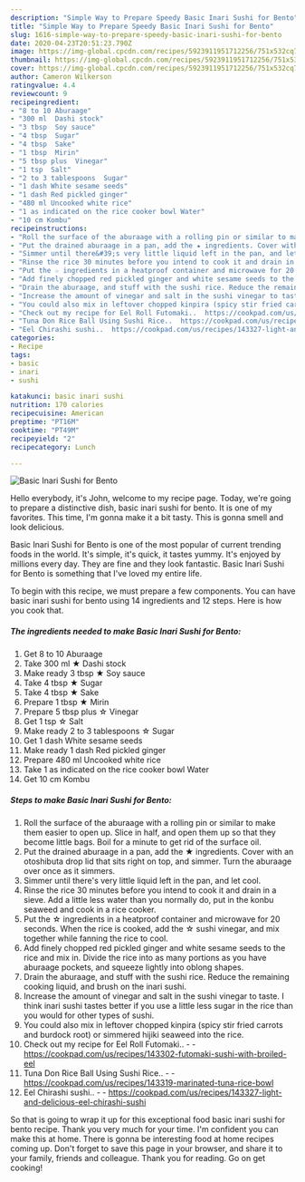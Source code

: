 ```yaml
---
description: "Simple Way to Prepare Speedy Basic Inari Sushi for Bento"
title: "Simple Way to Prepare Speedy Basic Inari Sushi for Bento"
slug: 1616-simple-way-to-prepare-speedy-basic-inari-sushi-for-bento
date: 2020-04-23T20:51:23.790Z
image: https://img-global.cpcdn.com/recipes/5923911951712256/751x532cq70/basic-inari-sushi-for-bento-recipe-main-photo.jpg
thumbnail: https://img-global.cpcdn.com/recipes/5923911951712256/751x532cq70/basic-inari-sushi-for-bento-recipe-main-photo.jpg
cover: https://img-global.cpcdn.com/recipes/5923911951712256/751x532cq70/basic-inari-sushi-for-bento-recipe-main-photo.jpg
author: Cameron Wilkerson
ratingvalue: 4.4
reviewcount: 9
recipeingredient:
- "8 to 10 Aburaage"
- "300 ml  Dashi stock"
- "3 tbsp  Soy sauce"
- "4 tbsp  Sugar"
- "4 tbsp  Sake"
- "1 tbsp  Mirin"
- "5 tbsp plus  Vinegar"
- "1 tsp  Salt"
- "2 to 3 tablespoons  Sugar"
- "1 dash White sesame seeds"
- "1 dash Red pickled ginger"
- "480 ml Uncooked white rice"
- "1 as indicated on the rice cooker bowl Water"
- "10 cm Kombu"
recipeinstructions:
- "Roll the surface of the aburaage with a rolling pin or similar to make them easier to open up. Slice in half, and open them up so that they become little bags. Boil for a minute to get rid of the surface oil."
- "Put the drained aburaage in a pan, add the ★ ingredients. Cover with an otoshibuta drop lid that sits right on top, and simmer. Turn the aburaage over once as it simmers."
- "Simmer until there&#39;s very little liquid left in the pan, and let cool."
- "Rinse the rice 30 minutes before you intend to cook it and drain in a sieve. Add a little less water than you normally do, put in the konbu seaweed and cook in a rice cooker."
- "Put the ☆ ingredients in a heatproof container and microwave for 20 seconds.  When the rice is cooked, add the ☆ sushi vinegar, and mix together while fanning the rice to cool."
- "Add finely chopped red pickled ginger and white sesame seeds to the rice and mix in. Divide the rice into as many portions as you have aburaage pockets, and squeeze lightly into oblong shapes."
- "Drain the aburaage, and stuff with the sushi rice. Reduce the remaining cooking liquid, and brush on the inari sushi."
- "Increase the amount of vinegar and salt in the sushi vinegar to taste.  I think inari sushi tastes better if you use a little less sugar in the rice than you would for other types of sushi."
- "You could also mix in leftover chopped kinpira (spicy stir fried carrots and burdock root) or simmered hijiki seaweed into the rice."
- "Check out my recipe for Eel Roll Futomaki..  https://cookpad.com/us/recipes/143302-futomaki-sushi-with-broiled-eel"
- "Tuna Don Rice Ball Using Sushi Rice..  https://cookpad.com/us/recipes/143319-marinated-tuna-rice-bowl"
- "Eel Chirashi sushi..  https://cookpad.com/us/recipes/143327-light-and-delicious-eel-chirashi-sushi"
categories:
- Recipe
tags:
- basic
- inari
- sushi

katakunci: basic inari sushi 
nutrition: 170 calories
recipecuisine: American
preptime: "PT16M"
cooktime: "PT49M"
recipeyield: "2"
recipecategory: Lunch

---
```



![Basic Inari Sushi for Bento](https://img-global.cpcdn.com/recipes/5923911951712256/751x532cq70/basic-inari-sushi-for-bento-recipe-main-photo.jpg)

Hello everybody, it's John, welcome to my recipe page. Today, we're going to prepare a distinctive dish, basic inari sushi for bento. It is one of my favorites. This time, I'm gonna make it a bit tasty. This is gonna smell and look delicious.



Basic Inari Sushi for Bento is one of the most popular of current trending foods in the world. It's simple, it's quick, it tastes yummy. It's enjoyed by millions every day. They are fine and they look fantastic. Basic Inari Sushi for Bento is something that I've loved my entire life.


To begin with this recipe, we must prepare a few components. You can have basic inari sushi for bento using 14 ingredients and 12 steps. Here is how you cook that.

<!--inarticleads1-->

##### The ingredients needed to make Basic Inari Sushi for Bento:

1. Get 8 to 10 Aburaage
1. Take 300 ml ★ Dashi stock
1. Make ready 3 tbsp ★ Soy sauce
1. Take 4 tbsp ★ Sugar
1. Take 4 tbsp ★ Sake
1. Prepare 1 tbsp ★ Mirin
1. Prepare 5 tbsp plus ☆ Vinegar
1. Get 1 tsp ☆ Salt
1. Make ready 2 to 3 tablespoons ☆ Sugar
1. Get 1 dash White sesame seeds
1. Make ready 1 dash Red pickled ginger
1. Prepare 480 ml Uncooked white rice
1. Take 1 as indicated on the rice cooker bowl Water
1. Get 10 cm Kombu




<!--inarticleads2-->

##### Steps to make Basic Inari Sushi for Bento:

1. Roll the surface of the aburaage with a rolling pin or similar to make them easier to open up. Slice in half, and open them up so that they become little bags. Boil for a minute to get rid of the surface oil.
1. Put the drained aburaage in a pan, add the ★ ingredients. Cover with an otoshibuta drop lid that sits right on top, and simmer. Turn the aburaage over once as it simmers.
1. Simmer until there&#39;s very little liquid left in the pan, and let cool.
1. Rinse the rice 30 minutes before you intend to cook it and drain in a sieve. Add a little less water than you normally do, put in the konbu seaweed and cook in a rice cooker.
1. Put the ☆ ingredients in a heatproof container and microwave for 20 seconds.  When the rice is cooked, add the ☆ sushi vinegar, and mix together while fanning the rice to cool.
1. Add finely chopped red pickled ginger and white sesame seeds to the rice and mix in. Divide the rice into as many portions as you have aburaage pockets, and squeeze lightly into oblong shapes.
1. Drain the aburaage, and stuff with the sushi rice. Reduce the remaining cooking liquid, and brush on the inari sushi.
1. Increase the amount of vinegar and salt in the sushi vinegar to taste.  I think inari sushi tastes better if you use a little less sugar in the rice than you would for other types of sushi.
1. You could also mix in leftover chopped kinpira (spicy stir fried carrots and burdock root) or simmered hijiki seaweed into the rice.
1. Check out my recipe for Eel Roll Futomaki.. -  - https://cookpad.com/us/recipes/143302-futomaki-sushi-with-broiled-eel
1. Tuna Don Rice Ball Using Sushi Rice.. -  - https://cookpad.com/us/recipes/143319-marinated-tuna-rice-bowl
1. Eel Chirashi sushi.. -  - https://cookpad.com/us/recipes/143327-light-and-delicious-eel-chirashi-sushi




So that is going to wrap it up for this exceptional food basic inari sushi for bento recipe. Thank you very much for your time. I'm confident you can make this at home. There is gonna be interesting food at home recipes coming up. Don't forget to save this page in your browser, and share it to your family, friends and colleague. Thank you for reading. Go on get cooking!
